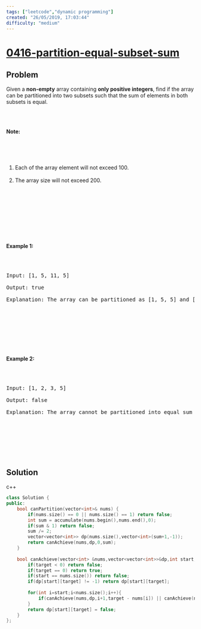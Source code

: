 ```yaml
---
tags: ["leetcode","dynamic programming"]
created: "26/05/2019, 17:03:44"
difficulty: "medium"
---
```


# [0416-partition-equal-subset-sum](https://leetcode.com/problems/partition-equal-subset-sum/)

## Problem
<div><p>Given a <b>non-empty</b> array containing <b>only positive integers</b>, find if the array can be partitioned into two subsets such that the sum of elements in both subsets is equal.</p><br><br><p><b>Note:</b></p><br><br><ol><br>	<li>Each of the array element will not exceed 100.</li><br>	<li>The array size will not exceed 200.</li><br></ol><br><br><p>&nbsp;</p><br><br><p><b>Example 1:</b></p><br><br><pre>Input: [1, 5, 11, 5]<br><br>Output: true<br><br>Explanation: The array can be partitioned as [1, 5, 5] and [11].<br></pre><br><br><p>&nbsp;</p><br><br><p><b>Example 2:</b></p><br><br><pre>Input: [1, 2, 3, 5]<br><br>Output: false<br><br>Explanation: The array cannot be partitioned into equal sum subsets.<br></pre><br><br><p>&nbsp;</p><br></div>

## Solution

c++
```c++
class Solution {
public:
    bool canPartition(vector<int>& nums) {
        if(nums.size() == 0 || nums.size() == 1) return false;
        int sum = accumulate(nums.begin(),nums.end(),0);
        if(sum & 1) return false;
        sum /= 2;
        vector<vector<int>> dp(nums.size(),vector<int>(sum+1,-1));
        return canAchieve(nums,dp,0,sum);
    }
​
    bool canAchieve(vector<int> &nums,vector<vector<int>>&dp,int start,int target){
        if(target < 0) return false;
        if(target == 0) return true;
        if(start == nums.size()) return false;
        if(dp[start][target] != -1) return dp[start][target];
​
        for(int i=start;i<nums.size();i++){
            if(canAchieve(nums,dp,i+1,target - nums[i]) || canAchieve(nums,dp,i+1,target)) return true;
        }
        return dp[start][target] = false;
    }
};
​
​
​
```
